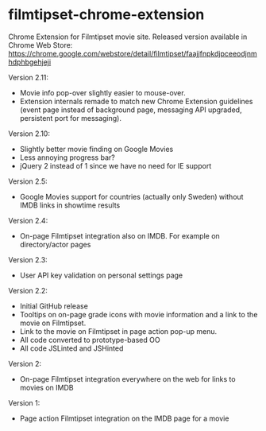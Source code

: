 filmtipset-chrome-extension
===========================

Chrome Extension for Filmtipset movie site. Released version available in Chrome Web Store: https://chrome.google.com/webstore/detail/filmtipset/faajjfnpkdjpceeodjnmhdphbgehjeji

Version 2.11:

- Movie info pop-over slightly easier to mouse-over.
- Extension internals remade to match new Chrome Extension guidelines (event page instead of background page, messaging API upgraded, persistent port for messaging).

Version 2.10:

- Slightly better movie finding on Google Movies
- Less annoying progress bar?
- jQuery 2 instead of 1 since we have no need for IE support

Version 2.5:

- Google Movies support for countries (actually only Sweden) without IMDB links in showtime results

Version 2.4:

- On-page Filmtipset integration also on IMDB. For example on directory/actor pages

Version 2.3:

- User API key validation on personal settings page

Version 2.2:

- Initial GitHub release
- Tooltips on on-page grade icons with movie information and a link to the movie on Filmtipset. 
- Link to the movie on Filmtipset in page action pop-up menu.
- All code converted to prototype-based OO
- All code JSLinted and JSHinted

Version 2:

- On-page Filmtipset integration everywhere on the web for links to movies on IMDB

Version 1:

- Page action Filmtipset integration on the IMDB page for a movie